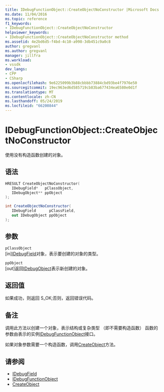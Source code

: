 ```yaml
---
title: IDebugFunctionObject::CreateObjectNoConstructor |Microsoft Docs
ms.date: 11/04/2016
ms.topic: reference
f1_keywords:
- IDebugFunctionObject::CreateObjectNoConstructor
helpviewer_keywords:
- IDebugFunctionObject::CreateObjectNoConstructor method
ms.assetid: 4e2bd6d5-f4bd-4c10-a998-3db451c9a0c8
author: gregvanl
ms.author: gregvanl
manager: jillfra
ms.workload:
- vssdk
dev_langs:
- CPP
- CSharp
ms.openlocfilehash: 9e6225099b3b88cbbbb73884cbd93be4f7976e50
ms.sourcegitcommit: 19ec963ed6d585719cb83ba677434ea6580e0d1f
ms.translationtype: MT
ms.contentlocale: zh-CN
ms.lasthandoff: 05/24/2019
ms.locfileid: "66200844"
---
```

# <a name="idebugfunctionobjectcreateobjectnoconstructor"></a>IDebugFunctionObject::CreateObjectNoConstructor
使用没有构造函数创建的对象。

## <a name="syntax"></a>语法

```cpp
HRESULT CreateObjectNoConstructor( 
   IDebugField*   pClassObject,
   IDebugObject** ppObject
);
```

```csharp
int CreateObjectNoConstructor(
   IDebugField      pClassField,
   out IDebugObject ppObject
);
```

## <a name="parameters"></a>参数
`pClassObject`\
[in][IDebugField](../../../extensibility/debugger/reference/idebugfield.md)对象，表示要创建的对象的类型。

`ppObject`\
[out]返回[IDebugObject](../../../extensibility/debugger/reference/idebugobject.md)表示新创建的对象。

## <a name="return-value"></a>返回值
 如果成功，则返回 S_OK;否则，返回错误代码。

## <a name="remarks"></a>备注
 调用此方法以创建一个对象，表示结构或复杂类型 （即不需要构造函数） 函数的参数由表示的实例[IDebugFunctionObject](../../../extensibility/debugger/reference/idebugfunctionobject.md)接口。

 如果对象参数需要一个构造函数，调用[CreateObject](../../../extensibility/debugger/reference/idebugfunctionobject-createobject.md)方法。

## <a name="see-also"></a>请参阅
- [IDebugField](../../../extensibility/debugger/reference/idebugfield.md)
- [IDebugFunctionObject](../../../extensibility/debugger/reference/idebugfunctionobject.md)
- [CreateObject](../../../extensibility/debugger/reference/idebugfunctionobject-createobject.md)
